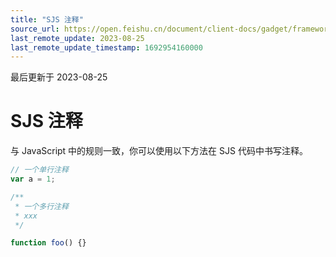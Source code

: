 ```yaml
---
title: "SJS 注释"
source_url: https://open.feishu.cn/document/client-docs/gadget/framework/ui-layer/sjs/sjs-commet
last_remote_update: 2023-08-25
last_remote_update_timestamp: 1692954160000
---
```

最后更新于 2023-08-25

# SJS 注释

与 JavaScript 中的规则一致，你可以使用以下方法在 SJS 代码中书写注释。

```javascript
// 一个单行注释
var a = 1;

/**
 * 一个多行注释
 * xxx
 */

function foo() {}
```
